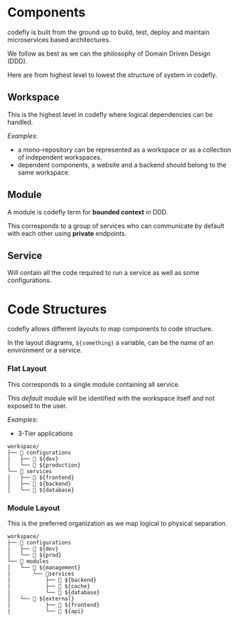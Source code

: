 # Components

codefly is built from the ground up to build, test, deploy and maintain microservices based architectures.

We follow as best as we can the philosophy of Domain Driven Design (DDD).

Here are from highest level to lowest the structure of system in codefly.

## Workspace

This is the highest level in codefly where logical dependencies can be handled.

_Examples_:
- a mono-repository can be represented as a workspace or as a collection of independent workspaces.
- dependent components, a website and a backend should belong to the same workspace.


## Module

A module is codefly term for **bounded context** in DDD.

This corresponds to a group of services who can communicate by default with each other using **private** endpoints.

## Service

Will contain all the code required to run a service as well as some configurations.

# Code Structures

codefly allows different layouts to map components to code structure.

In the layout diagrams, `${something}` a variable, can be the name of an environment or a service.

### Flat Layout

This corresponds to a single module containing all service.

This _default_ module will be identified with the workspace itself and not exposed to the user.


_Examples_:
- 3-Tier applications

```
workspace/
├── 📂 configurations
|   ├── 📂 ${dev}
│   └── 📂 ${production}
└── 📂 services
│   ├── 📂 ${frontend}
│   ├── 📂 ${backend}
│   └── 📂 ${database}
```


### Module Layout

This is the preferred organization as we map logical to physical separation.


```
workspace/
├── 📂 configurations
|   ├── 📂 ${dev}
│   └── 📂 ${prod}
└── 📂 modules
│   └── 📂 ${management}
|       └── 📂services
|           ├── 📂 ${backend}
|           ├── 📂 ${cache}
|           └── 📂 ${database}
│   └── 📂 ${external}
|           ├── 📂 ${frontend}
|           └── 📂 ${api}
```
